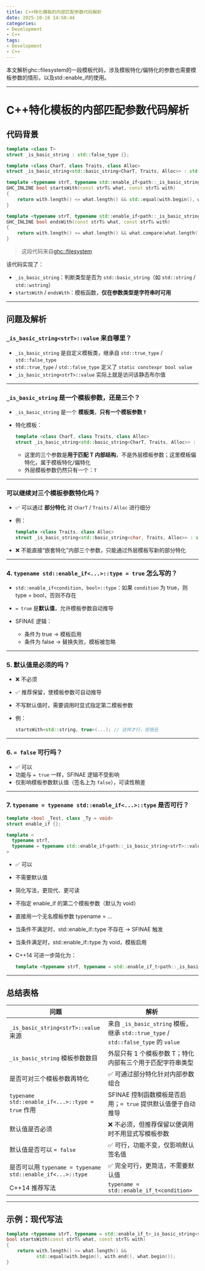 ```yaml
---
title: C++特化模板的内部匹配参数代码解析
date: 2025-10-16 14:58:44
categories:
- Development
- C++
tags: 
- Development
- C++
---
```

本文解析ghc::filesystem的一段模板代码，涉及模板特化/偏特化的参数也需要模板参数的情形，以及std::enable_if的使用。

---

# C++特化模板的内部匹配参数代码解析

## 代码背景

```cpp
template <class T>
struct _is_basic_string : std::false_type {};

template <class CharT, class Traits, class Alloc>
struct _is_basic_string<std::basic_string<CharT, Traits, Alloc>> : std::true_type {};

template <typename strT, typename std::enable_if<path::_is_basic_string<strT>::value, bool>::type = true>
GHC_INLINE bool startsWith(const strT& what, const strT& with)
{
    return with.length() <= what.length() && std::equal(with.begin(), with.end(), what.begin());
}

template <typename strT, typename std::enable_if<path::_is_basic_string<strT>::value, bool>::type = true>
GHC_INLINE bool endsWith(const strT& what, const strT& with)
{
    return with.length() <= what.length() && what.compare(what.length() - with.length(), with.size(), with) == 0;
}
```
> 这段代码来自[ghc::filesystem](https://github.com/gulrak/filesystem/blob/master/include/ghc/filesystem.hpp#L382)

该代码实现了：

* `_is_basic_string`：判断类型是否为 `std::basic_string`（如 `std::string` / `std::wstring`）
* `startsWith` / `endsWith`：模板函数，**仅在参数类型是字符串时可用**

---

## 问题及解析

### `_is_basic_string<strT>::value` 来自哪里？

* `_is_basic_string` 是自定义模板类，继承自 `std::true_type` / `std::false_type`
* `std::true_type` / `std::false_type` 定义了 `static constexpr bool value`
* `_is_basic_string<strT>::value` 实际上就是访问该静态布尔值

---

### `_is_basic_string` 是一个模板参数，还是三个？

* `_is_basic_string` 是一个 **模板类**，**只有一个模板参数 `T`**
* 特化模板：

  ```cpp
  template <class CharT, class Traits, class Alloc>
  struct _is_basic_string<std::basic_string<CharT, Traits, Alloc>> : std::true_type {};
  ```

  * 这里的三个参数是**用于匹配 T 内部结构**，不是外层模板参数；这里模板偏特化，属于模板特化/偏特化
  * 外层模板参数仍然只有一个：`T`

---

### 可以继续对三个模板参数特化吗？

* ✅ 可以通过 **部分特化** 对 `CharT` / `Traits` / `Alloc` 进行细分
* 例：

  ```cpp
  template <class Traits, class Alloc>
  struct _is_basic_string<std::basic_string<char, Traits, Alloc>> : std::true_type {};
  ```
* ❌ 不能直接“嵌套特化”内部三个参数，只能通过外层模板写新的部分特化

---

### 4. `typename std::enable_if<...>::type = true` 怎么写的？

* `std::enable_if<condition, bool>::type`：如果 `condition` 为 true，则 type = bool，否则不存在
* `= true` 是**默认值**，允许模板参数自动推导
* SFINAE 逻辑：

  * 条件为 true → 模板启用
  * 条件为 false → 替换失败，模板被忽略

---

### 5. 默认值是必须的吗？

* ❌ 不必须
* ✅ 推荐保留，使模板参数可自动推导
* 不写默认值时，需要调用时显式指定第二模板参数

* 例：
  ``` cpp
  startsWith<std::string, true>(...); // 这样才行，但很丑
  ```

---

### 6. `= false` 可行吗？

* ✅ 可以
* 功能与 `= true` 一样，SFINAE 逻辑不受影响
* 仅影响模板参数默认值（签名上为 `false`），可读性稍差

---

### 7. `typename = typename std::enable_if<...>::type` 是否可行？

  ```cpp
  template <bool _Test, class _Ty = void>
  struct enable_if {};

  template <
    typename strT,
    typename = typename std::enable_if<path::_is_basic_string<strT>::value>::type
  >
  ```

* ✅ 可以
* 不需要默认值
* 简化写法，更现代、更可读
* 不指定 enable_if 的第二个模板参数（默认为 void）
* 直接用一个无名模板参数 typename = ...
* 当条件不满足时，std::enable_if<false>::type 不存在 → SFINAE 触发
* 当条件满足时，std::enable_if<true>::type 为 void，模板启用
* C++14 可进一步简化为：

  ```cpp
  template <typename strT, typename = std::enable_if_t<path::_is_basic_string<strT>::value>>
  ```

---

## 总结表格

| 问题                                                    | 解析                                                                         |
| ----------------------------------------------------- | -------------------------------------------------------------------------- |
| `_is_basic_string<strT>::value` 来源                    | 来自 `_is_basic_string` 模板，继承 `std::true_type` / `std::false_type` 的 `value` |
| `_is_basic_string` 模板参数数目                             | 外层只有 1 个模板参数 T；特化内部有三个用于匹配字符串类型                                            |
| 是否可对三个模板参数再特化                                         | ✅ 可通过部分特化针对内部参数组合                                                          |
| `typename std::enable_if<...>::type = true` 作用        | SFINAE 控制函数模板是否启用；`= true` 提供默认值便于自动推导                                     |
| 默认值是否必须                                               | ❌ 不必须，但推荐保留以便调用时不用显式写模板参数                                                  |
| 默认值是否可以 `= false`                                     | ✅ 可行，功能不变，仅影响默认签名值                                                         |
| 是否可以用 `typename = typename std::enable_if<...>::type` | ✅ 完全可行，更简洁，不需要默认值                                                          |
| C++14 推荐写法                                            | `typename = std::enable_if_t<condition>`                                   |

---

## 示例：现代写法

```cpp
template <typename strT, typename = std::enable_if_t<_is_basic_string<strT>::value>>
bool startsWith(const strT& what, const strT& with)
{
    return with.length() <= what.length() &&
           std::equal(with.begin(), with.end(), what.begin());
}
```